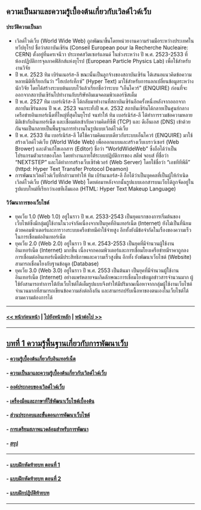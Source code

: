 ## ความเป็นมาและความรู้เบื้องต้นเกี่ยวกับเวิลด์ไวด์เว็บ

#### ประวัติความเป็นมา
* เวิลด์ไวด์เว็บ (World Wide Web) ถูกพัฒนาขึ้นโดยหน่วยงานความร่วมมือระหว่างประเทศในทวีปยุโรป ชื่อว่าสถาบันเซิร์น (Conseil European pour la Recherche Nucleaire: CERN) ตั้งอยู่ที่นครเจนีวา ประเทศสวิตเซอร์แลนด์ ในช่วงระหว่าง ปี พ.ศ. 2523-2533 ที่ห้องปฏิบัติการจุลภาคฟิสิกส์แห่งยุโรป (European Particle Physics Lab) เพื่อใช้สำหรับงานวิจัย 
* ปี พ.ศ. 2523 ทิม เบิร์นเนอร์ส-ลี ขณะนั้นเป็นลูกจ้างของสถาบันเซิร์น ได้เสนอแนวคิดข้อความหลายมิติที่เรียกกันว่า “ไฮเปอร์เท็กซ์” (Hyper Text) มาใช้สำหรับการแลกเปลี่ยนข้อมูลระหว่างนักวิจัย โดยได้สร้างระบบต้นแบบไว้แล้วเรียกชื่อว่าระบบ “เอ็นไควร์” (ENQUIRE) ก่อนที่จะออกจากสถาบันเซิร์นไปทำงานกับบริษัทอิมเมจคอมพิวเตอร์ซิสเต็ม
* ปี พ.ศ. 2527 ทิม เบอร์เนิร์ส-ลี ได้กลับมาทำงานที่สถาบันเซิร์นอีกครั้งหนึ่งหลังจากออกจากสถาบันเซิร์นตอน ปี พ.ศ. 2523 จนกระทั่งปี พ.ศ. 2532 สถาบันเซิร์นได้กลายเป็นศูนย์กลางเครือข่ายอินเทอร์เน็ตที่ใหญ่ที่สุดในยุโรป จนทำให้ ทิม เบอร์เนิร์ส-ลี ได้ทำการรวมข้อความหลายมิติเข้ากับอินเทอร์เน็ต และเชื่อมต่อเข้ากับความคิดทีซีพี (TCP) และ ดีเอ็นเอส (DNS) เข้าด้วยกันจนเป็นกลายเป็นพื้นฐานการทำงานในรูปแบบเวิลด์ไวด์เว็บ
* ปี พ.ศ. 2533 ทีม เบอร์เนิร์ส-ลี ได้ใช้ความคิดแบบเดียวกับระบบเอ็นไควร์ (ENQUIRE) มาใช้สร้างเวิลด์ไวด์เว็บ (World Wide Web) เพื่อออกแบบและสร้างเว็บเบราว์เซอร์ (Web Brower) และตัวแก้ไขเอกสาร (Editor) ชื่อว่า “WorldWideWeb” ซึ่งถือได้ว่าเป็นโปรแกรมตัวแรกของโลก โดยทำงานภายใต้ระบบปฏิบัติการของ สตีฟ จอบส์ ที่ชื่อว่า “NEXTSTEP” และได้ทำการสร้างเว็บเซิร์ฟเวอร์ (Web Server) โดยใช้ชื่อว่า “เอชทีทีพีดี” (httpd: Hyper Text Transfer Protocol Deamon) 
* การพัฒนาเวิลด์ไวด์เว็บที่กล่าวมาทำให้ ทิม เบิร์นเนอร์ส-ลี ถือได้ว่าเป็นบุคคลที่เป็นผู้ให้กำเนิดเวิลด์ไวด์เว็บ (World Wide Web) โดยต่อมาหลังจากนั้นรูปแบบเอกสารบนเว็บได้ถูกจัดอยู่ในรูปแบบใหม่ที่เรียกว่าเอชทีเอ็มแอล (HTML: Hyper Text Makeup Language)

#### วิวัฒนาการของเว็บไซต์
* ยุคเว็บ 1.0 (Web 1.0) อยู่ในราว ปี พ.ศ. 2533-2543 เป็นยุคแรกของการเริ่มต้นของเว็บไซต์ซึ่งมีกลุ่มผู้ใช้งานในวงจำกัดเนื่องจากเป็นยุคที่อินเทอร์เน็ต (Internet) ยังไม่เป็นที่นิยม ด้วยคอมพิวเตอร์และการวางระบบเครือข่ายมีค่าใช้จ่ายสูง อีกทั้งยังมีข้อจำกัดในเรื่องของความเร็วในการเชื่อมต่ออินเทอร์เน็ต
* ยุคเว็บ 2.0 (Web 2.0) อยู่ในราว ปี พ.ศ. 2543-2553 เป็นยุคที่มีจำนวนผู้ใช้งานอินเทอร์เน็ต (Internet) มากขึ้น เนื่องจากคอมพิวเตอร์และการเชื่อมโยงเครือข่ายมีราคาถูกลง การเชื่อมต่ออินเทอร์เน็ตมีประสิทธิภาพและความเร็วสูงขึ้น อีกทั้ง ยังพัฒนาเว็บไซต์ (Website) สามารถเชื่อมโยงกับฐานข้อมูล (Database)
* ยุคเว็บ 3.0 (Web 3.0) อยู่ในราว ปี พ.ศ. 2553 เป็นต้นมา เป็นยุคที่มีจำนวนผู้ใช้งานอินเทอร์เน็ต (Internet) อย่างแพร่หลายจนเกิดลักษณะการเชื่อมโยงข้อมูลข่าวสารจำนวนมาก ผู้ใช้ยังสามารถทำการโต้กับเว็บไซต์ได้เต็มรูปแบบจึงทำให้มีปริมาณเนื้อหาจากกลุ่มผู้ใช้งานเว็บไซต์จำนวนมากที่สามารถเขียนข้อความส่งต่อถึงกัน และสามารถปรับเนื้อหาของตนเองในเว็บไซต์ได้ตามความต้องการได้

---
#### [<< หน้าก่อนหน้า](0101.md) | [ไปยังหน้าหลัก](../README.md) | [หน้าต่อไป >>](0103.md)
---
## [บทที่ 1 ความรู้พื้นฐานเกี่ยวกับการพัฒนาเว็บ](README.md)
#### - [ความรู้เบื้องต้นเกี่ยวกับอินเทอร์เน็ต](0101.md)
#### - [ความเป็นมาและความรู้เบื้องต้นเกี่ยวกับเวิลด์ไวด์เว็บ](0102.md)	
#### - [องค์ประกอบของเวิลด์ไวด์เว็บ](0103.md)
#### - [เครื่องมือและภาษาที่ใช้พัฒนาเว็บไซต์เบื้องต้น](0104.md)
#### - [ส่วนประกอบและขั้นตอนการพัฒนาเว็บไซต์](0105.md)
#### - [การเตรียมสภาพแวดล้อมสำหรับการพัฒนา](0106.md)
#### - [สรุป](0110.md)
---
#### - [แบบฝึกหัดท้ายบท ตอนที่ 1](0130.md)
#### - [แบบฝึกหัดท้ายบท ตอนที่ 2](0150.md)
#### - [แบบฝึกปฏิบัติท้ายบท](0170.md)
---